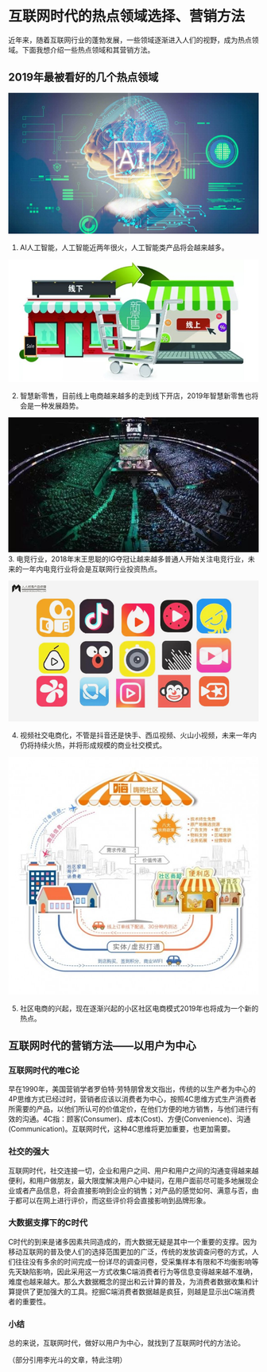 # 互联网时代的热点领域选择、营销方法
近年来，随着互联网行业的蓬勃发展，一些领域逐渐进入人们的视野，成为热点领域。下面我想介绍一些热点领域和其营销方法。
## 2019年最被看好的几个热点领域
![](images/17.0.jpg)

1. AI人工智能，人工智能近两年很火，人工智能类产品将会越来越多。

![](images/17.1.png)

2. 智慧新零售，目前线上电商越来越多的走到线下开店，2019年智慧新零售也将会是一种发展趋势。

![](images/17.3.jpg)
3. 电竞行业，2018年末王思聪的IG夺冠让越来越多普通人开始关注电竞行业，未来的一年内电竞行业将会是互联网行业投资热点。

![](images/17.2.jpg)

4. 视频社交电商化，不管是抖音还是快手、西瓜视频、火山小视频，未来一年内仍将持续火热，并将形成规模的商业社交模式。

![](images/17.4.jpg)

5. 社区电商的兴起，现在逐渐兴起的小区社区电商模式2019年也将成为一个新的热点。

## 互联网时代的营销方法——以用户为中心

### 互联网时代的唯C论
早在1990年，美国营销学者罗伯特·劳特朋曾发文指出，传统的以生产者为中心的4P思维方式已经过时，营销者应该以消费者为中心，按照4C思维方式生产消费者所需要的产品，以他们所认可的价值定价，在他们方便的地方销售，与他们进行有效的沟通。4C指：顾客(Consumer)、成本(Cost)、方便(Convenience)、沟通(Communication)。互联网时代，这种4C思维将更加重要，也更加需要。

### 社交的强大
互联网时代，社交连接一切，企业和用户之间、用户和用户之间的沟通变得越来越便利，和用户做朋友，最大限度解决用户心中疑问，在用户面前尽可能多地展现企业或者产品信息，将会直接影响到企业的销售；对产品的感觉如何、满意与否，由于都可以在网上进行评价，而这些评价将会直接影响到品牌形象。

### 大数据支撑下的C时代
 C时代的到来是诸多因素共同造成的，而大数据无疑是其中一个重要的支撑。因为移动互联网的普及使人们的选择范围更加的广泛，传统的发放调查问卷的方式，人们往往没有多余的时间完成一份详尽的调查问卷，受采集样本有限和不均衡影响等先天缺陷影响，因此采用这一方式收集C端消费者行为等信息变得越来越不准确，难度也越来越大。那么大数据概念的提出和云计算的普及，为消费者数据收集和计算提供了更加强大的工具。挖掘C端消费者数据越是疯狂，则越是显示出C端消费者的重要性。

### 小结
 总的来说，互联网时代，做好以用户为中心，就找到了互联网时代的方法论。

（部分引用李光斗的文章，特此注明）

